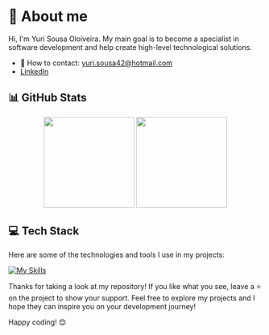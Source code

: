 # 👤 About me

Hi, I'm Yuri Sousa Oloiveira.
My main goal is to become a specialist in software development and help create high-level technological solutions.
- 📧 How to contact: yuri.sousa42@hotmail.com
- [LinkedIn](https://www.linkedin.com/in/yurisousaoli/)

## 📊 GitHub Stats

<div align="center">
  <img height="180em" src="https://github-readme-stats.vercel.app/api?username=YuriSousaOliveira&show_icons=true&theme=rose_pine&include_all_commits=true&count_private=true"/>
  <img height="180em" src="https://github-readme-stats.vercel.app/api/top-langs/?username=YuriSousaOliveira&layout=compact&langs_count=7&theme=rose_pine"/>
</div>

## 💻 Tech Stack

Here are some of the technologies and tools I use in my projects: 

[![My Skills](https://skillicons.dev/icons?i=js,nodejs,html,css,expressjs,docker,jest,nestjs,linux,typescript,nextjs,kafka,git,flutter)](https://skillicons.dev)

Thanks for taking a look at my repository! If you like what you see, leave a ⭐️ on the project to show your support. Feel free to explore my projects and I hope they can inspire you on your development journey!

Happy coding! 😊
